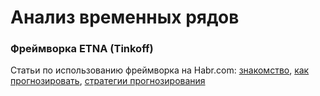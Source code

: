 # Анализ временных рядов
### Фреймворка ETNA (Tinkoff)
Статьи по использованию фреймворка на Habr.com: [знакомство](https://habr.com/ru/company/tinkoff/blog/598823/), [как прогнозировать](https://habr.com/ru/company/tinkoff/blog/657297/), [стратегии прогнозирования](https://habr.com/ru/company/tinkoff/blog/716692/)
